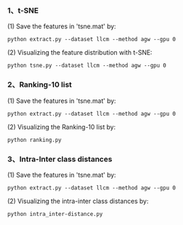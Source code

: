 ### 1、t-SNE

(1) Save the features in 'tsne.mat' by:
```
python extract.py --dataset llcm --method agw --gpu 0
```

(2) Visualizing the feature distribution with t-SNE:
```
python tsne.py --dataset llcm --method agw --gpu 0
```

### 2、Ranking-10 list

(1) Save the features in 'tsne.mat' by:
```
python extract.py --dataset llcm --method agw --gpu 0
```

(2) Visualizing the Ranking-10 list by:
```
python ranking.py
```


### 3、Intra-Inter class distances

(1) Save the features in 'tsne.mat' by:
```
python extract.py --dataset llcm --method agw --gpu 0
```

(2) Visualizing the intra-inter class distances by:
```
python intra_inter-distance.py
```
